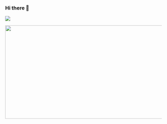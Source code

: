 ### Hi there 👋


<img src="https://img.shields.io/badge/-222222?style=plastic&logo=bitcoin&logoColor=white"/>
<p>
</p>

<a href="https://github.com/devxb/gitanimals">
<img
  src="https://render.gitanimals.org/farms/lumpenop"
  width="600"
  height="300"
/>
</a>
<!--
**lumpenop/lumpenop** is a ✨ _special_ ✨ repository because its `README.md` (this file) appears on your GitHub profile.

Here are some ideas to get you started:

- 🔭 I’m currently working on ...
- 🌱 I’m currently learning ...
- 👯 I’m looking to collaborate on ...
- 🤔 I’m looking for help with ...
- 💬 Ask me about ...
- 📫 How to reach me: ...
- 😄 Pronouns: ...
- ⚡ Fun fact: ...
-->
